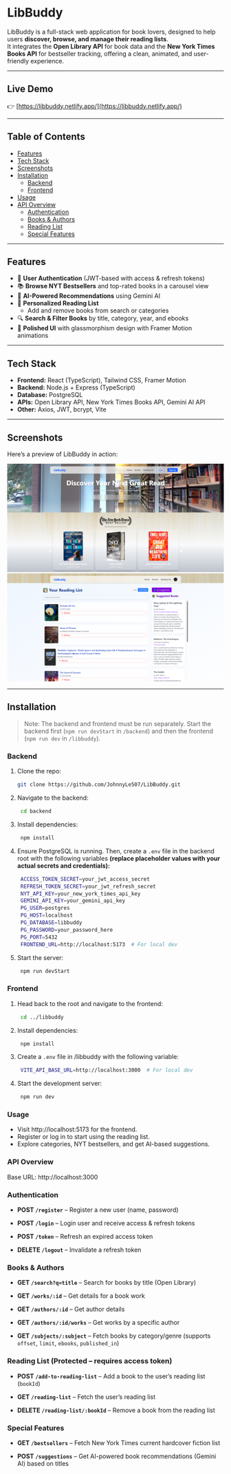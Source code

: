 # LibBuddy

LibBuddy is a full-stack web application for book lovers, designed to help users **discover, browse, and manage their reading lists**.  
It integrates the **Open Library API** for book data and the **New York Times Books API** for bestseller tracking, offering a clean, animated, and user-friendly experience.

---

## Live Demo
👉 [https://libbuddy.netlify.app/](https://libbuddy.netlify.app/)

---

## Table of Contents
- [Features](#features)
- [Tech Stack](#tech-stack)
- [Screenshots](#screenshots)
- [Installation](#installation)
  - [Backend](#backend)
  - [Frontend](#frontend)
- [Usage](#usage)
- [API Overview](#api-overview)
  - [Authentication](#authentication)
  - [Books & Authors](#books--authors)
  - [Reading List](#reading-list-protected--requires-access-token)
  - [Special Features](#special-features)

---

## Features

- 🔐 **User Authentication** (JWT-based with access & refresh tokens)
- 📚 **Browse NYT Bestsellers** and top-rated books in a carousel view
- 🎯 **AI-Powered Recommendations** using Gemini AI
- 📝 **Personalized Reading List**  
  - Add and remove books from search or categories  
- 🔍 **Search & Filter Books** by title, category, year, and ebooks
- 🎨 **Polished UI** with glassmorphism design with Framer Motion animations

---

## Tech Stack
- **Frontend:** React (TypeScript), Tailwind CSS, Framer Motion  
- **Backend:** Node.js + Express (TypeScript)  
- **Database:** PostgreSQL  
- **APIs:** Open Library API, New York Times Books API, Gemini AI API   
- **Other:** Axios, JWT, bcrypt, Vite

---

## Screenshots

Here’s a preview of LibBuddy in action:

![Home Page](./screenshots/libbuddy_home.png)  
![Reading List](./screenshots/libbuddy_readinglist.PNG)

---

## Installation
> Note: The backend and frontend must be run separately. Start the backend first (`npm run devStart` in `/backend`) and then the frontend (`npm run dev` in `/libbuddy`).
### Backend
1. Clone the repo:
   ```bash
   git clone https://github.com/JohnnyLe507/LibBuddy.git
   ```
2. Navigate to the backend:
   ```bash
    cd backend
    ```
3. Install dependencies:
   ```bash
    npm install
    ```
4. Ensure PostgreSQL is running. Then, create a `.env` file in the backend root with the following variables **(replace placeholder values with your actual secrets and credentials):**
   ```bash
    ACCESS_TOKEN_SECRET=your_jwt_access_secret
    REFRESH_TOKEN_SECRET=your_jwt_refresh_secret
    NYT_API_KEY=your_new_york_times_api_key
    GEMINI_API_KEY=your_gemini_api_key
    PG_USER=postgres
    PG_HOST=localhost
    PG_DATABASE=libbuddy
    PG_PASSWORD=your_password_here
    PG_PORT=5432
    FRONTEND_URL=http://localhost:5173  # For local dev
    ```
5. Start the server:
   ```bash
    npm run devStart
    ```
### Frontend
1. Head back to the root and navigate to the frontend:
   ```bash
    cd ../libbuddy
    ```
2. Install dependencies:
   ```bash
    npm install
    ```
3. Create a `.env` file in /libbuddy with the following variable:
   ```bash
    VITE_API_BASE_URL=http://localhost:3000  # For local dev
    ```
4. Start the development server:
   ```bash
    npm run dev
    ```
### Usage
- Visit http://localhost:5173 for the frontend.
- Register or log in to start using the reading list.
- Explore categories, NYT bestsellers, and get AI-based suggestions.

### API Overview
Base URL: http://localhost:3000

### Authentication
- **POST `/register`** – Register a new user (name, password)

- **POST `/login`** – Login user and receive access & refresh tokens

- **POST `/token`** – Refresh an expired access token

- **DELETE `/logout`** – Invalidate a refresh token

### Books & Authors
- **GET `/search?q=title`** – Search for books by title (Open Library)

- **GET `/works/:id`** – Get details for a book work

- **GET `/authors/:id`** – Get author details

- **GET `/authors/:id/works`** – Get works by a specific author

- **GET `/subjects/:subject`** – Fetch books by category/genre (supports `offset`, `limit`, `ebooks`, `published_in`)

### Reading List (Protected – requires access token)
- **POST `/add-to-reading-list`** – Add a book to the user’s reading list (`bookId`)

- **GET `/reading-list`** – Fetch the user’s reading list

- **DELETE `/reading-list/:bookId`** – Remove a book from the reading list

### Special Features
- **GET `/bestsellers`** – Fetch New York Times current hardcover fiction list

- **POST `/suggestions`** – Get AI-powered book recommendations (Gemini AI) based on titles